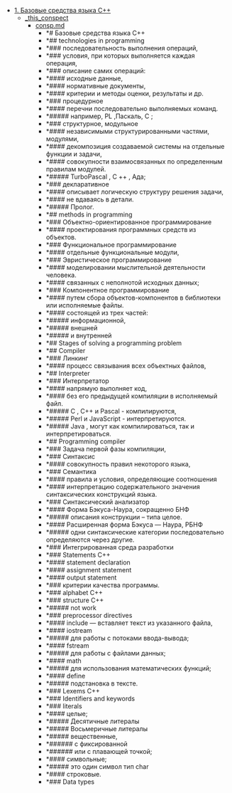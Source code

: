 - <a href = "E:\Node_projects\Node_Way\NBase\_Md\_Index\_TGUniversitet\I_kurs\++Основы_программирования\1. Базовые средства языка C++\cat.1. Базовые средства языка C++\dir.1. Базовые средства языка C++.md">1. Базовые средства языка C++</a>
    - <a href = "E:\Node_projects\Node_Way\NBase\_Md\_Index\_TGUniversitet\I_kurs\++Основы_программирования\1. Базовые средства языка C++\_this_conspect\cat._this_conspect\dir._this_conspect.md">_this_conspect</a>
        - <a href = "E:\Node_projects\Node_Way\NBase\_Md\_Index\_TGUniversitet\I_kurs\++Основы_программирования\1. Базовые средства языка C++\_this_conspect\consp.md">consp.md</a>
            - *# Базовые средства языка C++
            - *## technologies in programming
            - *### последовательность выполнения операций, 
            - *### условия, при которых выполняется каждая операция,
            - *### описание самих операций: 
            - *#### исходные данные,
            - *#### нормативные документы,
            - *#### критерии и методы оценки, результаты и др.
            - *### процедурное
            - *#### перечни последовательно выполняемых команд.
            - *##### например, PL ,Паскаль, С ;
            - *### структурное, модульное
            - *#### независимыми структурированными частями, модулями,
            - *#### декомпозиция создаваемой системы на отдельные функции и задачи,
            - *#### совокупности взаимосвязанных по определенным правилам модулей.
            - *##### TurboPascal , С ++ , Ада;
            - *### декларативное
            - *#### описывает логическую структуру решения задачи,
            - *#### не вдаваясь в детали. 
            - *##### Пролог.
            - *## methods in programming
            - *### Объектно-ориентированное программирование
            - *#### проектирования программных средств из объектов. 
            - *### Функциональное программирование 
            - *#### отдельные функциональные модули,
            - *### Эвристическое программирование
            - *#### моделировании мыслительной деятельности человека.
            - *#### связанных с неполнотой исходных данных;
            - *### Компонентное программирование
            - *#### путем сбора объектов-компонентов в библиотеки или исполняемые файлы.
            - *#### состоящей из трех частей:
            - *##### информационной,
            - *#####  внешней
            - *#####  и внутренней
            - *## Stages of solving a programming problem
            - *## Compiler
            - *### Линкинг 
            - *#### процесс связывания всех объектных файлов,
            - *## Interpreter
            - *### Интерпретатор
            - *#### напрямую выполняет код,
            - *####  без его предыдущей компиляции в исполняемый файл.
            - *##### C , C++ и Pascal - компилируются,
            - *##### Perl и JavaScript - интерпретируются.
            - *##### Java , могут как компилироваться, так и интерпретироваться.
            - *## Programming compiler
            - *### Задача первой фазы компиляции,
            - *### Синтаксис
            - *#### совокупность правил некоторого языка,
            - *### Семантика
            - *#### правила и условия, определяющие соотношения
            - *#### интерпретацию содержательного значения синтаксических конструкций языка.
            - *### Синтаксический анализатор
            - *#### Форма Бэкуса-Наура, сокращенно БНФ
            - *##### описания конструкции – типа целое.
            - *#### Расширенная форма Бэкуса — Наура, РБНФ
            - *##### одни синтаксические категории последовательно определяются через другие.
            - *### Интегрированная среда разработки
            - *### Statements C++
            - *#### statement declaration
            - *#### assignment statement
            - *#### output statement
            - *### критерии качества программы.
            - *### alphabet C++
            - *### structure C++
            - *##### not work
            - *### preprocessor directives 
            - *#### include — вставляет текст из указанного файла,
            - *#### iostream 
            - *##### для работы с потоками ввода-вывода;
            - *#### fstream 
            - *##### для работы с файлами данных;
            - *#### math 
            - *##### для использования математических функций;
            - *#### define 
            - *##### подстановка в тексте.
            - *### Lexems C++
            - *### Identifiers and keywords
            - *### literals
            - *#### целые;
            - *##### Десятичные литералы 
            - *##### Восьмеричные литералы 
            - *##### вещественные,
            - *###### с фиксированной
            - *###### или с плавающей точкой;
            - *#### символьные;
            - *##### это один символ тип char
            - *#### строковые.
            - *### Data types
    

